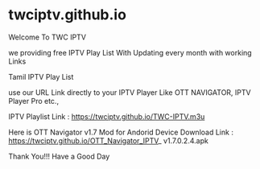 # twciptv.github.io

Welcome To TWC IPTV

we providing free IPTV Play List With Updating every month with working Links


Tamil IPTV Play List

use our URL Link directly to your IPTV Player Like OTT NAVIGATOR, IPTV Player Pro etc.,

IPTV Playlist Link : https://twciptv.github.io/TWC-IPTV.m3u

Here is OTT Navigator v1.7 Mod for Andorid Device Download Link : https://twciptv.github.io/OTT_Navigator_IPTV_ v1.7.0.2.4.apk


Thank You!!! Have a Good Day
